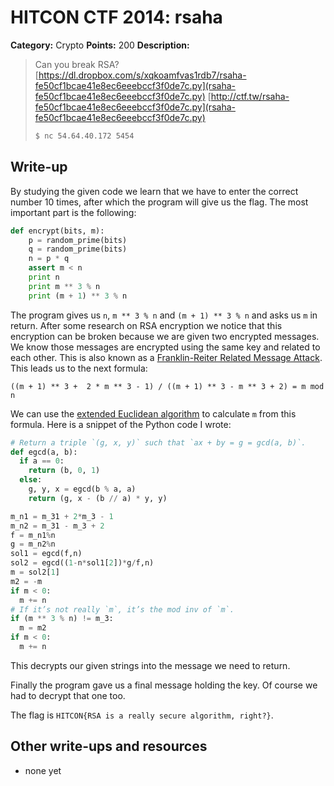 # HITCON CTF 2014: rsaha

**Category:** Crypto
**Points:** 200
**Description:**

> Can you break RSA?
> [https://dl.dropbox.com/s/xqkoamfvas1rdb7/rsaha-fe50cf1bcae41e8ec6eeebccf3f0de7c.py](rsaha-fe50cf1bcae41e8ec6eeebccf3f0de7c.py)
> [http://ctf.tw/rsaha-fe50cf1bcae41e8ec6eeebccf3f0de7c.py](rsaha-fe50cf1bcae41e8ec6eeebccf3f0de7c.py)
>
> ```bash
> $ nc 54.64.40.172 5454
> ```

## Write-up

By studying the given code we learn that we have to enter the correct number 10 times, after which the program will give us the flag. The most important part is the following:

```py
def encrypt(bits, m):
    p = random_prime(bits)
    q = random_prime(bits)
    n = p * q
    assert m < n
    print n
    print m ** 3 % n
    print (m + 1) ** 3 % n
```

The program gives us `n`, `m ** 3 % n` and `(m + 1) ** 3 % n` and asks us `m` in return. After some research on RSA encryption we notice that this encryption can be broken because we are given two encrypted messages. We know those messages are encrypted using the same key and related to each other. This is also known as a [Franklin-Reiter Related Message Attack](http://en.wikipedia.org/wiki/Coppersmith%27s_Attack#Franklin-Reiter_Related_Message_Attack). This leads us to the next formula:

```
((m + 1) ** 3 +  2 * m ** 3 - 1) / ((m + 1) ** 3 - m ** 3 + 2) = m mod n
```

We can use the [extended Euclidean algorithm](http://en.wikipedia.org/wiki/Extended_Euclidean_algorithm) to calculate `m` from this formula. Here is a snippet of the Python code I wrote:

```py
# Return a triple `(g, x, y)` such that `ax + by = g = gcd(a, b)`.
def egcd(a, b):
  if a == 0:
    return (b, 0, 1)
  else:
    g, y, x = egcd(b % a, a)
    return (g, x - (b // a) * y, y)

m_n1 = m_31 + 2*m_3 - 1
m_n2 = m_31 - m_3 + 2
f = m_n1%n
g = m_n2%n
sol1 = egcd(f,n)
sol2 = egcd((1-n*sol1[2])*g/f,n)
m = sol2[1]
m2 = -m
if m < 0:
  m += n
# If it’s not really `m`, it’s the mod inv of `m`.
if (m ** 3 % n) != m_3:
  m = m2
if m < 0:
  m += n
```

This decrypts our given strings into the message we need to return.

Finally the program gave us a final message holding the key. Of course we had to decrypt that one too.

The flag is `HITCON{RSA is a really secure algorithm, right?}`.

## Other write-ups and resources

* none yet
